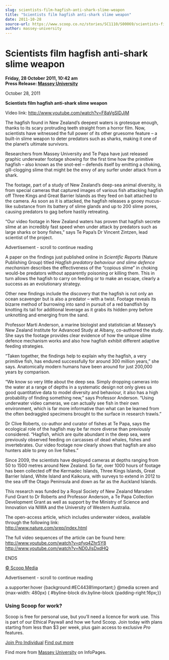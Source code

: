 ```yaml
---
slug: scientists-film-hagfish-anti-shark-slime-weapon
title: "Scientists film hagfish anti-shark slime weapon"
date: 2011-10-28
source-url: https://www.scoop.co.nz/stories/SC1110/S00069/scientists-film-hagfish-anti-shark-slime-weapon.htm
author: massey-university
---
```

Scientists film hagfish anti-shark slime weapon
===============================================

**Friday, 28 October 2011, 10:42 am**  
**Press Release: [Massey University](https://info.scoop.co.nz/Massey_University)**

October 28, 2011

**Scientists film hagfish anti-shark slime weapon**

Video link: http://www.youtube.com/watch?v=F8aVgSIDJjM

The hagfish found in New Zealand’s deepest waters is grotesque enough, thanks to its scary protruding teeth straight from a horror film. Now, scientists have witnessed the full power of its other gruesome feature – a built-in slime weapon to deter predators such as sharks, making it one of the planet’s ultimate survivors.

Researchers from Massey University and Te Papa have just released graphic underwater footage showing for the first time how the primitive hagfish – also known as the snot-eel – defends itself by emitting a choking, gill-clogging slime that might be the envy of any surfer under attack from a shark.

The footage, part of a study of New Zealand’s deep-sea animal diversity, is from special cameras that captured images of various fish attacking hagfish off Three Kings and Great Barrier Islands as they feed on bait attached to the camera. As soon as it is attacked, the hagfish releases a gooey mucus-like substance from its battery of slime glands and up to 200 slime pores, causing predators to gag before hastily retreating.

“Our video footage in New Zealand waters has proven that hagfish secrete slime at an incredibly fast speed when under attack by predators such as large sharks or bony fishes,” says Te Papa’s Dr Vincent Zintzen, lead scientist of the project.

Advertisement - scroll to continue reading





A paper on the findings just published online in _Scientific Reports_ (Nature Publishing Group) titled _Hagfish predatory behaviour and slime defence mechanism_ describes the effectiveness of the “copious slime” in choking would-be predators without apparently poisoning or killing them. This in turn allows the hagfish to carry on feeding or to make an escape, clearly a success as an evolutionary strategy.

Other new findings include the discovery that the hagfish is not only an ocean scavenger but is also a predator – with a twist. Footage reveals its bizarre method of burrowing into sand in pursuit of a red bandfish by knotting its tail for additional leverage as it grabs its hidden prey before unknotting and emerging from the sand.

Professor Marti Anderson, a marine biologist and statistician at Massey’s New Zealand Institute for Advanced Study at Albany, co-authored the study. She says the footage provides clear evidence of how the unique slime defence mechanism works and also how hagfish exhibit different adaptive feeding strategies.

“Taken together, the findings help to explain why the hagfish, a very primitive fish, has endured successfully for around 300 million years,” she says. Anatomically modern humans have been around for just 200,000 years by comparison.

“We know so very little about the deep sea. Simply dropping cameras into the water at a range of depths in a systematic design not only gives us good quantitative data to model diversity and behaviour, it also has a high probability of finding something new,” says Professor Anderson. “Using underwater video cameras, we can actually see fish in their own environment, which is far more informative than what can be learned from the often bedraggled specimens brought to the surface in research trawls.”

Dr Clive Roberts, co-author and curator of fishes at Te Papa, says the ecological role of the hagfish may be far more diverse than previously considered. “Hagfish, which are quite abundant in the deep sea, were previously observed feeding on carcasses of dead whales, fishes and invertebrates. Our video footage now clearly shows that hagfish are also hunters able to prey on live fishes.”

Since 2009, the scientists have deployed cameras at depths ranging from 50 to 1500 metres around New Zealand. So far, over 1000 hours of footage has been collected off the Kermadec Islands, Three Kings Islands, Great Barrier Island, White Island and Kaikoura, with surveys to extend in 2012 to the sea off the Otago Peninsula and down as far as the Auckland Islands.

This research was funded by a Royal Society of New Zealand Marsden Fund Grant to Dr Roberts and Professor Anderson, a Te Papa Collection Development Grant as well as support by the Ministry of Science and Innovation via NIWA and the University of Western Australia.

The open-access article, which includes underwater videos, available through the following link:  
http://www.nature.com/srep/index.html

The full video sequences of the article can be found here:  
http://www.youtube.com/watch?v=pfyq4Zhr5Y8  
http://www.youtube.com/watch?v=ND0JlsDxdHQ

ENDS

[© Scoop Media](http://www.scoop.co.nz/about/terms.html)  

Advertisement - scroll to continue reading



a.supporter:hover {background:#EC4438!important;} @media screen and (max-width: 480px) { #byline-block div.byline-block {padding-right:16px;}}

### Using Scoop for work?

Scoop is free for personal use, but you’ll need a licence for work use. This is part of our Ethical Paywall and how we fund Scoop. Join today with plans starting from less than $3 per week, plus gain access to exclusive _Pro_ features.  
  
[Join Pro Individual](https://pro.scoop.co.nz/Individual/?from=ProIn24) [Find out more](https://pro.scoop.co.nz/using-scoop-for-work/?from=ProIn24)

Find more from [Massey University](https://info.scoop.co.nz/Massey_University) on InfoPages.
